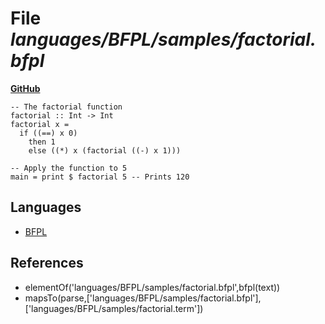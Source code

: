 # File _languages/BFPL/samples/factorial.bfpl_
**[GitHub](https://github.com/softlang/yas/blob/master/languages/BFPL/samples/factorial.bfpl)**
```
-- The factorial function
factorial :: Int -> Int
factorial x =
  if ((==) x 0)
    then 1
    else ((*) x (factorial ((-) x 1)))

-- Apply the function to 5
main = print $ factorial 5 -- Prints 120
```

## Languages
* [BFPL](../languages/BFPL.md)

## References
* elementOf('languages/BFPL/samples/factorial.bfpl',bfpl(text))
* mapsTo(parse,['languages/BFPL/samples/factorial.bfpl'],['languages/BFPL/samples/factorial.term'])
